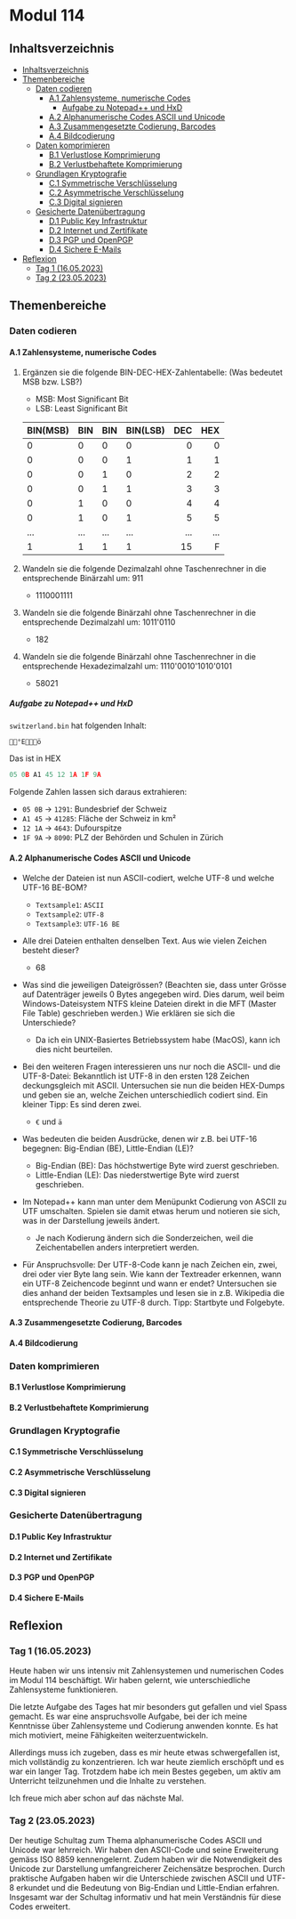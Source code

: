 <!-- omit in toc -->
# Modul 114

## Inhaltsverzeichnis

- [Inhaltsverzeichnis](#inhaltsverzeichnis)
- [Themenbereiche](#themenbereiche)
  - [Daten codieren](#daten-codieren)
    - [A.1 Zahlensysteme, numerische Codes](#a1-zahlensysteme-numerische-codes)
      - [Aufgabe zu Notepad++ und HxD](#aufgabe-zu-notepad-und-hxd)
    - [A.2 Alphanumerische Codes ASCII und Unicode](#a2-alphanumerische-codes-ascii-und-unicode)
    - [A.3 Zusammengesetzte Codierung, Barcodes](#a3-zusammengesetzte-codierung-barcodes)
    - [A.4 Bildcodierung](#a4-bildcodierung)
  - [Daten komprimieren](#daten-komprimieren)
    - [B.1 Verlustlose Komprimierung](#b1-verlustlose-komprimierung)
    - [B.2 Verlustbehaftete Komprimierung](#b2-verlustbehaftete-komprimierung)
  - [Grundlagen Kryptografie](#grundlagen-kryptografie)
    - [C.1 Symmetrische Verschlüsselung](#c1-symmetrische-verschlüsselung)
    - [C.2 Asymmetrische Verschlüsselung](#c2-asymmetrische-verschlüsselung)
    - [C.3 Digital signieren](#c3-digital-signieren)
  - [Gesicherte Datenübertragung](#gesicherte-datenübertragung)
    - [D.1 Public Key Infrastruktur](#d1-public-key-infrastruktur)
    - [D.2 Internet und Zertifikate](#d2-internet-und-zertifikate)
    - [D.3 PGP und OpenPGP](#d3-pgp-und-openpgp)
    - [D.4 Sichere E-Mails](#d4-sichere-e-mails)
- [Reflexion](#reflexion)
  - [Tag 1 (16.05.2023)](#tag-1-16052023)
  - [Tag 2 (23.05.2023)](#tag-2-23052023)

## Themenbereiche

### Daten codieren

#### A.1 Zahlensysteme, numerische Codes

1. Ergänzen sie die folgende BIN-DEC-HEX-Zahlentabelle: (Was bedeutet MSB bzw. LSB?)

    - MSB: Most Significant Bit
    - LSB: Least Significant Bit

    |BIN(MSB)|BIN|BIN|BIN(LSB)|DEC|HEX|
    |:---|:---|:---|:---|---:|---:|
    | 0 | 0 | 0 | 0 | 0 | 0 |
    | 0 | 0 | 0 | 1 | 1 | 1 |
    | 0 | 0 | 1 | 0 | 2 | 2 |
    | 0 | 0 | 1 | 1 | 3 | 3 |
    | 0 | 1 | 0 | 0 | 4 | 4 |
    | 0 | 1 | 0 | 1 | 5 | 5 |
    | ... | ... | ... | ... | ... | ... |
    | 1 | 1 | 1 | 1 | 15 | F |

2. Wandeln sie die folgende Dezimalzahl ohne Taschenrechner in die entsprechende Binärzahl um: 911

   - 1110001111

3. Wandeln sie die folgende Binärzahl ohne Taschenrechner in die entsprechende Dezimalzahl um: 1011'0110

   - 182

4. Wandeln sie die folgende Binärzahl ohne Taschenrechner in die entsprechende Hexadezimalzahl um: 1110'0010'1010'0101

   - 58021

##### Aufgabe zu Notepad++ und HxD

`switzerland.bin` hat folgenden Inhalt:

```bin
°Eö
```

Das ist in HEX

```h
05 0B A1 45 12 1A 1F 9A
```

Folgende Zahlen lassen sich daraus extrahieren:

- `05 0B` -> `1291`: Bundesbrief der Schweiz
- `A1 45` -> `41285`: Fläche der Schweiz in km²
- `12 1A` -> `4643`: Dufourspitze
- `1F 9A` -> `8090`: PLZ der Behörden und Schulen in Zürich

#### A.2 Alphanumerische Codes ASCII und Unicode

- Welche der Dateien ist nun ASCII-codiert, welche UTF-8 und welche UTF-16 BE-BOM?

  - `Textsample1`: `ASCII`
  - `Textsample2`: `UTF-8`
  - `Textsample3`: `UTF-16 BE`

- Alle drei Dateien enthalten denselben Text. Aus wie vielen Zeichen besteht dieser?

  - 68

- Was sind die jeweiligen Dateigrössen? (Beachten sie, dass unter Grösse auf Datenträger jeweils 0 Bytes angegeben wird. Dies darum, weil beim Windows-Dateisystem NTFS kleine Dateien direkt in die MFT (Master File Table) geschrieben werden.) Wie erklären sie sich die Unterschiede?

  - Da ich ein UNIX-Basiertes Betriebssystem habe (MacOS), kann ich dies nicht beurteilen.

- Bei den weiteren Fragen interessieren uns nur noch die ASCII- und die UTF-8-Datei: Bekanntlich ist UTF-8 in den ersten 128 Zeichen deckungsgleich mit ASCII. Untersuchen sie nun die beiden HEX-Dumps und geben sie an, welche Zeichen unterschiedlich codiert sind. Ein kleiner Tipp: Es sind deren zwei.

  - `€` und `ä`

- Was bedeuten die beiden Ausdrücke, denen wir z.B. bei UTF-16 begegnen: Big-Endian (BE), Little-Endian (LE)?

  - Big-Endian (BE): Das höchstwertige Byte wird zuerst geschrieben.
  - Little-Endian (LE): Das niederstwertige Byte wird zuerst geschrieben.

- Im Notepad++ kann man unter dem Menüpunkt Codierung von ASCII zu UTF umschalten. Spielen sie damit etwas herum und notieren sie sich, was in der Darstellung jeweils ändert.

  - Je nach Kodierung ändern sich die Sonderzeichen, weil die Zeichentabellen anders interpretiert werden.

- Für Anspruchsvolle: Der UTF-8-Code kann je nach Zeichen ein, zwei, drei oder vier Byte lang sein. Wie kann der Textreader erkennen, wann ein UTF-8 Zeichencode beginnt und wann er endet? Untersuchen sie dies anhand der beiden Textsamples und lesen sie in z.B. Wikipedia die entsprechende Theorie zu UTF-8 durch. Tipp: Startbyte und Folgebyte.

#### A.3 Zusammengesetzte Codierung, Barcodes

#### A.4 Bildcodierung

### Daten komprimieren

#### B.1 Verlustlose Komprimierung

#### B.2 Verlustbehaftete Komprimierung

### Grundlagen Kryptografie

#### C.1 Symmetrische Verschlüsselung

#### C.2 Asymmetrische Verschlüsselung

#### C.3 Digital signieren

### Gesicherte Datenübertragung

#### D.1 Public Key Infrastruktur

#### D.2 Internet und Zertifikate

#### D.3 PGP und OpenPGP

#### D.4 Sichere E-Mails

## Reflexion

### Tag 1 (16.05.2023)

Heute haben wir uns intensiv mit Zahlensystemen und numerischen Codes im Modul 114 beschäftigt. Wir haben gelernt, wie unterschiedliche Zahlensysteme funktionieren.

Die letzte Aufgabe des Tages hat mir besonders gut gefallen und viel Spass gemacht. Es war eine anspruchsvolle Aufgabe, bei der ich meine Kenntnisse über Zahlensysteme und Codierung anwenden konnte. Es hat mich motiviert, meine Fähigkeiten weiterzuentwickeln.

Allerdings muss ich zugeben, dass es mir heute etwas schwergefallen ist, mich vollständig zu konzentrieren. Ich war heute ziemlich erschöpft und es war ein langer Tag. Trotzdem habe ich mein Bestes gegeben, um aktiv am Unterricht teilzunehmen und die Inhalte zu verstehen.

Ich freue mich aber schon auf das nächste Mal.

### Tag 2 (23.05.2023)

Der heutige Schultag zum Thema alphanumerische Codes ASCII und Unicode war lehrreich. Wir haben den ASCII-Code und seine Erweiterung gemäss ISO 8859 kennengelernt. Zudem haben wir die Notwendigkeit des Unicode zur Darstellung umfangreicherer Zeichensätze besprochen. Durch praktische Aufgaben haben wir die Unterschiede zwischen ASCII und UTF-8 erkundet und die Bedeutung von Big-Endian und Little-Endian erfahren. Insgesamt war der Schultag informativ und hat mein Verständnis für diese Codes erweitert.
